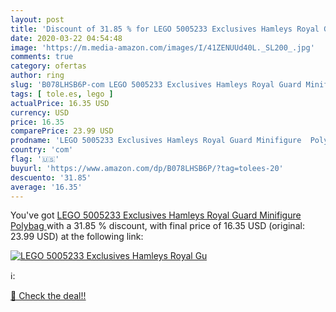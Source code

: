 ```yaml
---
layout: post
title: 'Discount of 31.85 % for LEGO 5005233 Exclusives Hamleys Royal Gu'
date: 2020-03-22 04:54:48
image: 'https://m.media-amazon.com/images/I/41ZENUUd40L._SL200_.jpg'
comments: true
category: ofertas
author: ring
slug: 'B078LHSB6P-com LEGO 5005233 Exclusives Hamleys Royal Guard Minifigure...'
tags: [ tole.es, lego ]
actualPrice: 16.35 USD
currency: USD
price: 16.35
comparePrice: 23.99 USD
prodname: 'LEGO 5005233 Exclusives Hamleys Royal Guard Minifigure  Polybag '
country: 'com'
flag: '🇺🇸'
buyurl: 'https://www.amazon.com/dp/B078LHSB6P/?tag=tolees-20'
descuento: '31.85'
average: '16.35'
---
```


You've got [LEGO 5005233 Exclusives Hamleys Royal Guard Minifigure  Polybag ](https://www.amazon.com/dp/B078LHSB6P/?tag=tolees-20) with a  31.85 % discount, with final price of 16.35 USD (original: 23.99 USD) at the following link:

[![LEGO 5005233 Exclusives Hamleys Royal Gu](https://m.media-amazon.com/images/I/41ZENUUd40L._SL200_.jpg)](https://www.amazon.com/dp/B078LHSB6P/?tag=tolees-20)

ℹ️:


[🛒 Check the deal!!](https://www.amazon.com/dp/B078LHSB6P/?tag=tolees-20)
